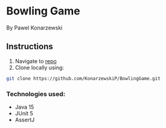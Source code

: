 # Bowling Game

By Pawel Konarzewski 

## Instructions
1. Navigate to [repo](https://github.com/KonarzewskiP/BowlingGame)
2. Clone locally using:
```bash
git clone https://github.com/KonarzewskiP/BowlingGame.git
```

### Technologies used:

- Java 15
- JUnit 5
- AssertJ


